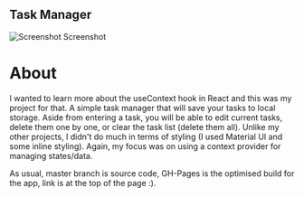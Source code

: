 ## Task Manager

![Screenshot](https://i.imgur.com/7t5cbaZ.png)
Screenshot

# About
I wanted to learn more about the useContext hook in React and this was my project for that.
A simple task manager that will save your tasks to local storage.
Aside from entering a task, you will be able to edit current tasks, delete them one by one, or clear the task list (delete them all).
Unlike my other projects, I didn't do much in terms of styling (I used Material UI and some inline styling). Again, my focus was on using a context provider for managing states/data.

As usual, master branch is source code, GH-Pages is the optimised build for the app, link is at the top of the page :).
